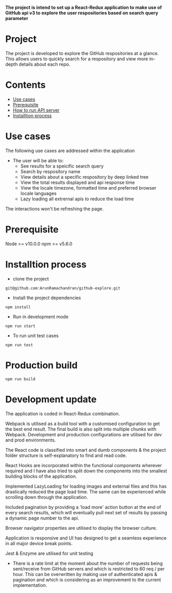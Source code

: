 **The project is intend to set up a React-Redux application to make use of GitHub api v3 to explore the user respositories based on search query parameter**

# Project

The project is developed to explore the GitHub respositories at a glance. This allows users to quickly search for a respository and view more in-depth details about each repo. 

# Contents

-   [Use cases](#use-cases) 
-   [Prerequisite](#prerequisite) 
-   [How to run API server](#how-to-run-api-server) 
-   [Installtion process](#installtion-process)

# Use cases

The following use cases are addressed within the application

-   The user will be able to:
    - See results for a speicific search query
    - Search by respository name
    - View details about a specific respository by deep linked tree
    - View the total results displayed and api response time
    - View the locale timezone, formatted time and preferred browser locale languages
    - Lazy loading all extrernal apis to reduce the load time

The interactions won't be refreshing the page.

# Prerequisite

Node >= v10.0.0
npm >= v5.6.0

# Installtion process

- clone the project 

```   
git@github.com:ArunRamachandran/github-explore.git
```

- Install the project dependencies

``` 
npm install
```
 
- Run in development mode

```
npm run start
```

- To run unit test cases

```
npm run test
```
 
# Production build
 
```
npm run build

```

# Development update

The application is coded in React-Redux combination. 

Webpack is utilised as a build tool with a customised configuration to get the best end result. The final build is also split into multiple chunks with Webpack. Development and production configurations are utilised for dev and prod environments.

The React code is classified into smart and dumb components & the project folder structure is self-explanatory to find and read code. 

React Hooks are incorporated within the functional components wherever required and I have also tried to split down the components into the smallest building blocks of the application. 

Implemented LazyLoading for loading images and external files and this has drastically reduced the page load time. The same can be experienced while scrolling down through the application.

Included pagination by providing a 'load more' action button at the end of every search results, which will eventually pull next set of results by passing a dynamic page number to the api.

Browser navigator properties are utilised to display the browser culture. 

Application is responsive and UI has designed to get a seamless experience in all major device break points.

Jest & Enzyme are utilised for unit testing

* There is a rate limit at the moment about the number of requests being sent/receive from GitHub servers and which is restricted to 60 req / per hour. This can be overwritten by making use of authenticated apis & pagination and which is considering as an improvement to the current implementation.
